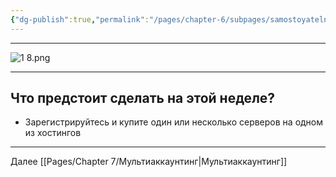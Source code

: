 ```yaml
---
{"dg-publish":true,"permalink":"/pages/chapter-6/subpages/samostoyatelnoe-zadanie-4/"}
---
```



---

![1 8.png](/img/user/Images/1%208.png)

---

## Что предстоит сделать на этой неделе?

* Зарегистрируйтесь и купите один или несколько серверов на одном из хостингов

---

Далее [[Pages/Chapter 7/Мультиаккаунтинг\|Мультиаккаунтинг]]

